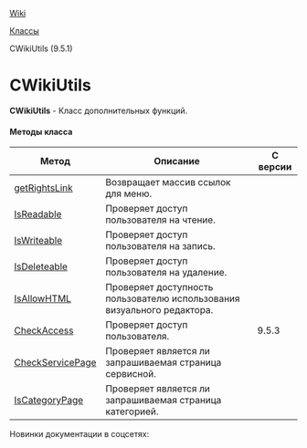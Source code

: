 [Wiki](/api_help/wiki/index.php)

[Классы](/api_help/wiki/classes/index.php)

CWikiUtils (9.5.1)

CWikiUtils
==========

**CWikiUtils** - Класс дополнительных функций.

#### Методы класса

| Метод | Описание | С версии |
| --- | --- | --- |
| [getRightsLink](/api_help/wiki/classes/cwikiutils/getRightsLink.php) | Возвращает массив ссылок для меню. |  |
| [IsReadable](/api_help/wiki/classes/cwikiutils/IsReadable.php) | Проверяет доступ пользователя на чтение. |  |
| [IsWriteable](/api_help/wiki/classes/cwikiutils/IsWriteable.php) | Проверяет доступ пользователя на запись. |  |
| [IsDeleteable](/api_help/wiki/classes/cwikiutils/IsDeleteable.php) | Проверяет доступ пользователя на удаление. |  |
| [IsAllowHTML](/api_help/wiki/classes/cwikiutils/IsAllowHTML.php) | Проверяет доступность пользователю использования визуального редактора. |  |
| [CheckAccess](/api_help/wiki/classes/cwikiutils/CheckAccess.php) | Проверяет доступ пользователя. | 9.5.3 |
| [CheckServicePage](/api_help/wiki/classes/cwikiutils/CheckServicePage.php) | Проверяет является ли запрашиваемая страница сервисной. |  |
| [IsCategoryPage](/api_help/wiki/classes/cwikiutils/IsCategoryPage.php) | Проверяет является ли запрашиваемая страница категорией. |  |

Новинки документации в соцсетях: